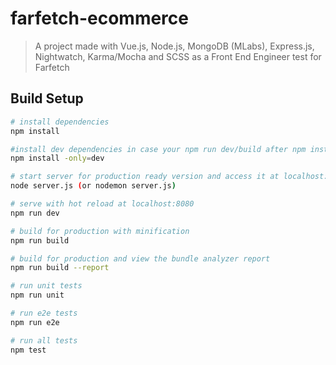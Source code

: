 # farfetch-ecommerce

> A project made with Vue.js, Node.js, MongoDB (MLabs), Express.js, Nightwatch, Karma/Mocha and SCSS as a Front End Engineer test for Farfetch

## Build Setup

``` bash
# install dependencies
npm install

#install dev dependencies in case your npm run dev/build after npm install throws errors
npm install -only=dev

# start server for production ready version and access it at localhost:3000
node server.js (or nodemon server.js)

# serve with hot reload at localhost:8080
npm run dev

# build for production with minification
npm run build

# build for production and view the bundle analyzer report
npm run build --report

# run unit tests
npm run unit

# run e2e tests
npm run e2e

# run all tests
npm test
```
